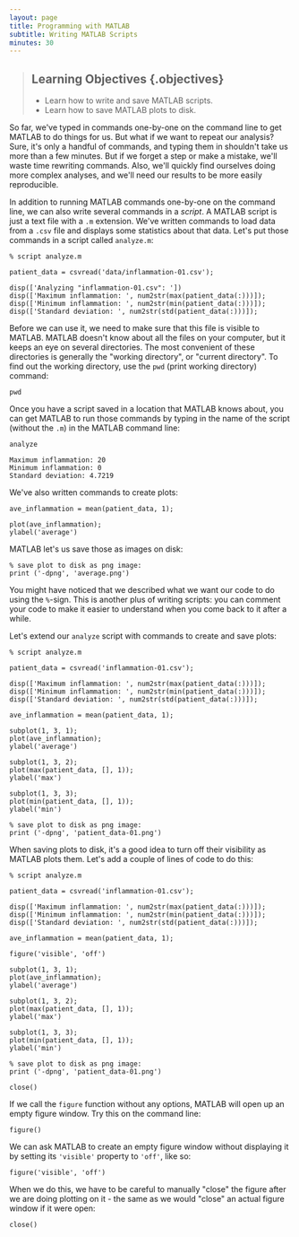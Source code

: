 ```yaml
---
layout: page
title: Programming with MATLAB
subtitle: Writing MATLAB Scripts
minutes: 30
---
```


> ## Learning Objectives {.objectives}
> * Learn how to write and save MATLAB scripts.
> * Learn how to save MATLAB plots to disk.

So far, we've typed in commands one-by-one on the command line
to get MATLAB to do things for us. But what if we want to repeat
our analysis? Sure, it's only a handful of commands,
and typing them in shouldn't take
us more than a few minutes. But if we forget a step or make a mistake,
we'll waste time rewriting commands. Also, we'll quickly find ourselves
doing more complex analyses, and we'll need our results to
be more easily reproducible.

In addition to running MATLAB commands one-by-one on the
command line, we can
also write several commands in a _script_. A MATLAB script
is just a text file with a `.m` extension. We've written
commands to load data from a `.csv` file and
displays some statistics about that data. Let's
put those commands in a script called `analyze.m`:

~~~{.matlab}
% script analyze.m

patient_data = csvread('data/inflammation-01.csv');

disp(['Analyzing "inflammation-01.csv": '])
disp(['Maximum inflammation: ', num2str(max(patient_data(:)))]);
disp(['Minimum inflammation: ', num2str(min(patient_data(:)))]);
disp(['Standard deviation: ', num2str(std(patient_data(:)))]);
~~~

Before we can use it, we need to make sure that this file is
visible to MATLAB. MATLAB doesn't know about all the files on your
computer, but it keeps an eye on several directories.
The most convenient of these directories is generally the
"working directory", or "current directory". To find out the
working directory, use the `pwd` (print working directory) command:

~~~{.matlab}
pwd
~~~

Once you have a script saved in a location that MATLAB knows about,
you can get MATLAB to run those commands by typing in the name
of the script (without the `.m`) in the MATLAB command line:

~~~{.matlab}
analyze
~~~

~~~{.matlab}
Maximum inflammation: 20
Minimum inflammation: 0
Standard deviation: 4.7219
~~~

We've also written commands to create plots:

~~~{.matlab}
ave_inflammation = mean(patient_data, 1);

plot(ave_inflammation);
ylabel('average')
~~~

MATLAB let's us save those as
images on disk:

~~~{.matlab}
% save plot to disk as png image:
print ('-dpng', 'average.png')
~~~

You might have noticed that we described what we want
our code to do using the `%`-sign.
This is another plus of writing scripts: you can comment
your code to make it easier to understand when you come
back to it after a while.

Let's extend our `analyze` script with commands to
create and save plots:

~~~{.matlab}
% script analyze.m

patient_data = csvread('inflammation-01.csv');

disp(['Maximum inflammation: ', num2str(max(patient_data(:)))]);
disp(['Minimum inflammation: ', num2str(min(patient_data(:)))]);
disp(['Standard deviation: ', num2str(std(patient_data(:)))]);

ave_inflammation = mean(patient_data, 1);

subplot(1, 3, 1);
plot(ave_inflammation);
ylabel('average')

subplot(1, 3, 2);
plot(max(patient_data, [], 1));
ylabel('max')

subplot(1, 3, 3);
plot(min(patient_data, [], 1));
ylabel('min')

% save plot to disk as png image:
print ('-dpng', 'patient_data-01.png')
~~~

When saving plots to disk,
it's a good idea to turn off their visibility as MATLAB plots them.
Let's add a couple of lines of code to do this:

~~~{.matlab}
% script analyze.m

patient_data = csvread('inflammation-01.csv');

disp(['Maximum inflammation: ', num2str(max(patient_data(:)))]);
disp(['Minimum inflammation: ', num2str(min(patient_data(:)))]);
disp(['Standard deviation: ', num2str(std(patient_data(:)))]);

ave_inflammation = mean(patient_data, 1);

figure('visible', 'off')

subplot(1, 3, 1);
plot(ave_inflammation);
ylabel('average')

subplot(1, 3, 2);
plot(max(patient_data, [], 1));
ylabel('max')

subplot(1, 3, 3);
plot(min(patient_data, [], 1));
ylabel('min')

% save plot to disk as png image:
print ('-dpng', 'patient_data-01.png')

close()
~~~

If we call the `figure` function without any options,
MATLAB will open up an empty figure window.
Try this on the command line:

~~~{.matlab}
figure()
~~~

We can ask MATLAB to create an empty figure window without
displaying it by setting its `'visible'` property to `'off'`, like so:

~~~{.matlab}
figure('visible', 'off')
~~~

When we do this, we have to be careful to manually "close" the figure
after we are doing plotting on it - the same as we would "close"
an actual figure window if it were open:

~~~{.matlab}
close()
~~~
